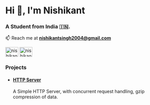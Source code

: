 <h1>Hi 👋, I'm Nishikant</h1>
<h3>A Student from India 🇮🇳.</h3>

<!--
- 🔭 I’m currently working on [a](a)

- 🌱 I’m currently learning **a**

- 👯 I’m looking to collaborate on [a](a)

- 🤝 I’m looking for help with [a](a)

- 👨‍💻 All of my projects are available at [a](a)

- 📝 I regularly write articles on [a](a)

- 💬 Ask me about **a**
-->
📫 Reach me at **nishikantsingh2004@gmail.com**
<!--
- 📄 Know about my experiences [a](a)

- ⚡ Fun fact **a**
-->
<p align="left">
  <a href="https://www.leetcode.com/nishikantsingh" target="_blank"><img align="center" src="https://raw.githubusercontent.com/rahuldkjain/github-profile-readme-generator/master/src/images/icons/Social/leet-code.svg" alt="nishikantsingh" height="30" width="40" /></a>
  <a href="https://linkedin.com/in/nishikant-singh-65750022b" target="_blank"><img align="center" src="https://raw.githubusercontent.com/rahuldkjain/github-profile-readme-generator/master/src/images/icons/Social/linked-in-alt.svg" alt="nishikant singh" height="30" width="40" /></a>
</p>

<h3>Projects</h3>
<p>
    <ul>
      <li>
        <div>
          <h4><a href="https://github.com/NishikantS578/http_server" target="_blank">HTTP Server</a></h4>
          <p>
            A Simple HTTP Server, with concurrent request handling, gzip compression of data.
          </p>
        </div>
      </li>
  </ul>
</p>
